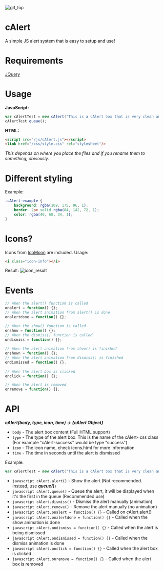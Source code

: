 ![gif_top](https://i.gyazo.com/fd3dc36786e72c5450eef9414bc12937.gif "The Alert!")

cAlert
======
A simple JS alert system that is easy to setup and use!

Requirements
======
[JQuery](https://jquery.com/)

Usage
======
**JavaScript:**
```javascript
var cAlertTest = new cAlert("This is a cAlert box that is very clean and simple!<p>It's also responsive on all screens! Isn't that just awesome? <i class='icon-accessibility'></i>", "danger", "blocked", 2);
cAlertTest.queue();
```

**HTML:**
```html
<script src="/js/cAlert.js"></script>
<link href="/css/style.css" rel="stylesheet"/>
```
*This depends on where you place the files and if you rename them to something, obviously.*

Different styling
======
Example:
```css
.cAlert-example {
	background: rgba(109, 175, 96, 1);
	border: 2px solid rgba(84, 142, 72, 1);
	color: rgba(40, 68, 34, 1);
}
```

Icons?
======
Icons from [IcoMoon](https://icomoon.io/) are included.
Usage:
```html
<i class="icon-info"></i>
```
Result: ![icon_result](https://i.gyazo.com/0cf570a1b35dc8a5860964d98482a89c.png "Icon usage result")

Events
======
```javascript
// When the alert() function is called
onalert = function() {};
// When the alert animation from alert() is done
onalertdone = function() {};

// When the show() function is called
onshow = function() {};
// When the dismiss() function is called
ondismiss = function() {};
	
// When the alert animation from show() is finished
onshown = function() {};
// When the alert animation from dismiss() is finished
ondismissed = function() {};
	
// When the alert box is clicked
onclick = function() {};

// When the alert is removed
onremove = function() {};
```

API
======
***cAlert(body, type, icon, time) → {cAlert Object}***
* ```body``` - The alert box content (Full HTML support)
* ```type``` - The type of the alert box. This is the name of the cAlert- css class (For example "cAlert-success" would be type "success")
* ```icon``` - The icon name, check icons.html for more information
* ```time``` - The time in seconds until the alert is dismissed

Example:
```javascript
var cAlertTest = new cAlert("This is a cAlert box that is very clean and simple!<p>It's also responsive on all screens! Isn't that just awesome? <i class='icon-accessibility'></i>", "danger", "blocked", 2);
```

* ```javascript cAlert.alert()``` - Show the alert (Not recommended. Instead, use ***queue()***)
* ```javascript cAlert.queue()``` - Queue the alert, it will be displayed when it's the first in the queue (Recommended use)
* ```javascript cAlert.dismiss()``` - Dismiss the alert manually (animation)
* ```javascript cAlert.remove()``` - Remove the alert manually (no animation)
* ```javascript cAlert.onalert = function() {}``` - Called on cAlert.alert()
* ```javascript cAlert.onalertdone = function() {}``` - Called when the show animation is done
* ```javascript cAlert.ondismiss = function() {}``` - Called when the alert is being dismissed
* ```javascript cAlert.ondismissed = function() {}``` - Called when the dismiss animation is done
* ```javascript cAlert.onclick = function() {}``` - Called when the alert box is clicked
* ```javascript cAlert.onremove = function() {}``` - Called when the alert box is removed
